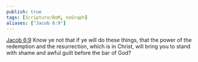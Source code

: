 ```yaml
---
publish: true
tags: [Scripture/BoM, noGraph]
aliases: ["Jacob 6:9"]
---
```

[Jacob 6:9](https://churchofjesuschrist.org/study/scriptures/bofm/jacob/6?lang=eng&id=p9#p9) Know ye not that if ye will do these things, that the power of the redemption and the resurrection, which is in Christ, will bring you to stand with shame and awful guilt before the bar of God?
